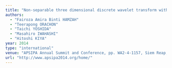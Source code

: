 ```yaml
---
title: "Non-separable three dimensional discrete wavelet transform with adaptive directional prediction"
authors:
  - "Fairoza Amira Binti HAMZAH"
  - "Teerapong ORACHON"
  - "Taichi YOSHIDA"
  - "Masahiro IWAHASHI"
  - "Hitoshi KIYA"
year: 2014
type: "international"
venue: "APSIPA Annual Summit and Conference, pp. WA2-4-1157, Siem Reap, city of Angkor Wat, Cambodia, 2014-12-10."
url: "http://www.apsipa2014.org/home/"
---
```

